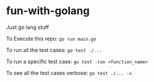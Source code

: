 # fun-with-golang
Just go lang stuff

To Execute this repo:
`go run main.go`

To run all the test cases:
`go test ./...`

To run a specific test case:
`go test -run <function_name>`

To see all the test cases verbose:
`go test ./... -v`